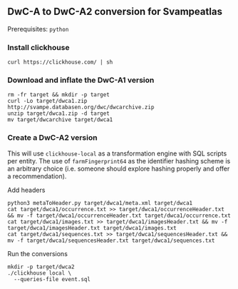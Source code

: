 ## DwC-A to DwC-A2 conversion for Svampeatlas

Prerequisites: `python` 

### Install clickhouse

```
curl https://clickhouse.com/ | sh
```

### Download and inflate the DwC-A1 version

```
rm -fr target && mkdir -p target
curl -Lo target/dwca1.zip http://svampe.databasen.org/dwc/dwcarchive.zip
unzip target/dwca1.zip -d target
mv target/dwcarchive target/dwca1
```

### Create a DwC-A2 version

This will use `clickhouse-local` as a transformation engine with SQL scripts per entity.
The use of `farmFingerprint64` as the identifier hashing scheme is an arbitrary choice 
(i.e. someone should explore hashing properly and offer a recommendation).

Add headers
```
python3 metaToHeader.py target/dwca1/meta.xml target/dwca1
cat target/dwca1/occurrence.txt >> target/dwca1/occurrenceHeader.txt && mv -f target/dwca1/occurrenceHeader.txt target/dwca1/occurrence.txt
cat target/dwca1/images.txt >> target/dwca1/imagesHeader.txt && mv -f target/dwca1/imagesHeader.txt target/dwca1/images.txt
cat target/dwca1/sequences.txt >> target/dwca1/sequencesHeader.txt && mv -f target/dwca1/sequencesHeader.txt target/dwca1/sequences.txt
```

Run the conversions
```
mkdir -p target/dwca2
./clickhouse local \
  --queries-file event.sql 
```
